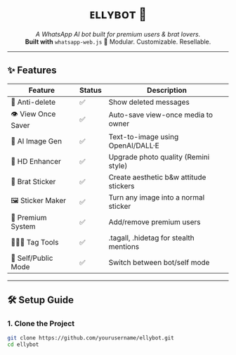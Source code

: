 <h1 align="center">ᴇʟʟʏʙᴏᴛ 🫦</h1>
<p align="center">
  <i>A WhatsApp AI bot built for premium users & brat lovers.</i><br>
  <b>Built with</b> <code>whatsapp-web.js</code> 💋 Modular. Customizable. Resellable.
</p>

---

## ✨ Features

| Feature            | Status | Description                                      |
|--------------------|--------|--------------------------------------------------|
| 💬 Anti-delete     | ✅     | Show deleted messages                            |
| 👁️ View Once Saver | ✅     | Auto-save view-once media to owner              |
| 🎨 AI Image Gen    | ✅     | Text-to-image using OpenAI/DALL·E               |
| 🧼 HD Enhancer     | ✅     | Upgrade photo quality (Remini style)            |
| 💅 Brat Sticker    | ✅     | Create aesthetic b&w attitude stickers          |
| 🖼️ Sticker Maker   | ✅     | Turn any image into a normal sticker            |
| 💎 Premium System  | ✅     | Add/remove premium users                        |
| 🧑‍🤝‍🧑 Tag Tools     | ✅     | .tagall, .hidetag for stealth mentions          |
| 🔁 Self/Public Mode| ✅     | Switch between bot/self mode                    |

---

## 🛠️ Setup Guide

### 1. Clone the Project
```bash
git clone https://github.com/yourusername/ellybot.git
cd ellybot
